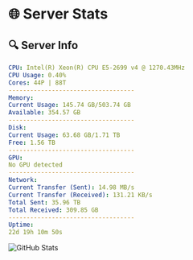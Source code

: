 # 🌐 Server Stats
## 🔍 Server Info
```yaml
CPU: Intel(R) Xeon(R) CPU E5-2699 v4 @ 1270.43MHz
CPU Usage: 0.40%
Cores: 44P | 88T
-----------------------------------
Memory:
Current Usage: 145.74 GB/503.74 GB
Available: 354.57 GB
-----------------------------------
Disk:
Current Usage: 63.68 GB/1.71 TB
Free: 1.56 TB
-----------------------------------
GPU:
No GPU detected
-----------------------------------
Network:
Current Transfer (Sent): 14.98 MB/s
Current Transfer (Received): 131.21 KB/s
Total Sent: 35.96 TB
Total Received: 309.85 GB
-----------------------------------
Uptime:
22d 19h 10m 50s
```
![GitHub Stats](https://img.shields.io/badge/Updated-2025-03-30_16:33:39-blue)